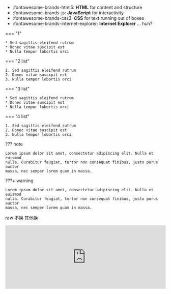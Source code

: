 <div class="grid cards" markdown>

- :fontawesome-brands-html5: __HTML__ for content and structure
- :fontawesome-brands-js: __JavaScript__ for interactivity
- :fontawesome-brands-css3: __CSS__ for text running out of boxes
- :fontawesome-brands-internet-explorer: __Internet Explorer__ ... huh?

</div>

<div class="grid" markdown>

=== "1"

    * Sed sagittis eleifend rutrum
    * Donec vitae suscipit est
    * Nulla tempor lobortis orci

=== "2 list"

    1. Sed sagittis eleifend rutrum
    2. Donec vitae suscipit est
    3. Nulla tempor lobortis orci

=== "3 list"

    * Sed sagittis eleifend rutrum
    * Donec vitae suscipit est
    * Nulla tempor lobortis orci

=== "4 list"

    1. Sed sagittis eleifend rutrum
    2. Donec vitae suscipit est
    3. Nulla tempor lobortis orci


</div>


??? note

    Lorem ipsum dolor sit amet, consectetur adipiscing elit. Nulla et euismod
    nulla. Curabitur feugiat, tortor non consequat finibus, justo purus auctor
    massa, nec semper lorem quam in massa.

???+ warning

    Lorem ipsum dolor sit amet, consectetur adipiscing elit. Nulla et euismod
    nulla. Curabitur feugiat, tortor non consequat finibus, justo purus auctor
    massa, nec semper lorem quam in massa.


raw 不换 其他换
<iframe src="https://docs.google.com/viewer?url=https://github.com/Kinlauu/Kinlauu/raw/main/docs/EMM/Scholarship/大專助學金資助計劃(20242025學年).pdf&embedded=true" style="width:100%; height:200px;" frameborder="0"></iframe>

